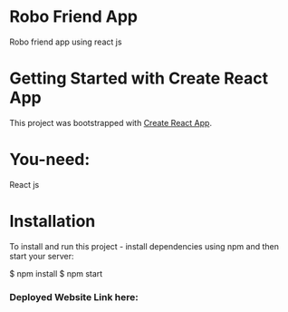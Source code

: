 # Robo Friend App
Robo friend app using react js

# Getting Started with Create React App

This project was bootstrapped with [Create React App](https://github.com/facebook/create-react-app).

# You-need:
React js

# Installation
To install and run this project - install dependencies using npm and then start your server:

$ npm install
$ npm start

### Deployed Website Link here: 
  
